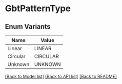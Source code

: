 # GbtPatternType

## Enum Variants

| Name | Value |
|---- | -----|
| Linear | LINEAR |
| Circular | CIRCULAR |
| Unknown | UNKNOWN |


[[Back to Model list]](../README.md#documentation-for-models) [[Back to API list]](../README.md#documentation-for-api-endpoints) [[Back to README]](../README.md)


